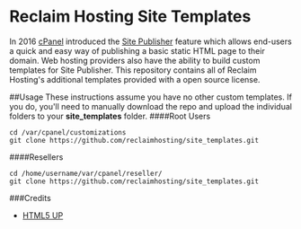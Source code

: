 # Reclaim Hosting Site Templates
In 2016 [cPanel](http://cpanel.com/) introduced the [Site Publisher](https://documentation.cpanel.net/display/ALD/Site+Publisher) feature which allows end-users a quick and easy way of publishing a basic static HTML page to their domain. Web hosting providers also have the ability to build custom templates for Site Publisher. This repository contains all of Reclaim Hosting's additional templates provided with a open source license.

##Usage
These instructions assume you have no other custom templates. If you do, you'll need to manually download the repo and upload the individual folders to your **site_templates** folder.
####Root Users
```
cd /var/cpanel/customizations
git clone https://github.com/reclaimhosting/site_templates.git
```
####Resellers
```
cd /home/username/var/cpanel/reseller/
git clone https://github.com/reclaimhosting/site_templates.git
```

###Credits
* [HTML5 UP](http://html5up.net/)

